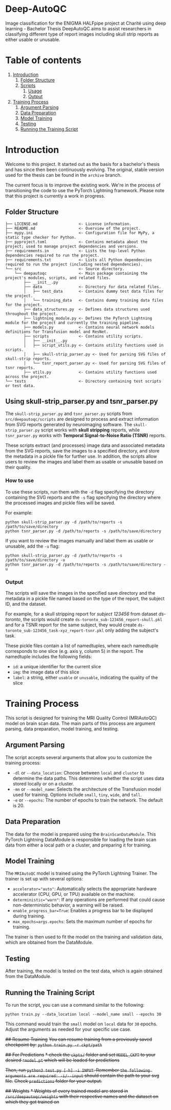 # Deep-AutoQC
Image classification for the ENIGMA HALFpipe project at Charité  using deep learning - Bachelor Thesis
DeepAutoQC aims to assist researchers in classifying different type of report images including skull strip reports as either usable or unusable.

# Table of contents
1. [Introduction](#introduction)
    1. [Folder Structure](#folder-structure)
    2. [Scripts](#scripts)
        1. [Usage](#using-scripts)
        2. [Output](#output)
3. [Training Process](#training-process)
    1. [Argument Parsing](#argparse)
    2. [Data Preparation](#data-prep)
    3. [Model Training](#model-training)
    4. [Testing](#testing)
    5. [Running the Training Script](#running-the-training-script)


# Introduction <a name="introduction"></a>

Welcome to this project. It started out as the basis for a bachelor's thesis and has since then been continuously evolving. The original, stable version used for the thesis can be found in the `archive` branch.

The current focus is to improve the existing work. We're in the process of transitioning the code to use the PyTorch Lightning framework. Please note that this project is currently a work in progress.

## Folder Structure <a name="folder_structure"></a>
````
├── LICENSE.md                  <- License information.
├── README.md                   <- Overview of the project.
├── mypy.ini                    <- Configuration file for MyPy, a static type checker for Python.
├── pyproject.toml              <- Contains metadata about the project; used to manage project dependencies and versions.
├── requirements.in             <- Lists the top-level Python dependencies required to run the project.
├── requirements.txt            <- Lists all Python dependencies required to run the project (including nested dependencies).
└── src                         <- Source directory.
    └── deepautoqc              <- Main package containing the project's modules, scripts, and related files.
        ├── __init__.py
        ├── data                <- Directory for data related files.
        │   ├── test_data       <- Contains dummy test data files for the project.
        │   └── training_data   <- Contains dummy training data files for the project.
        ├── data_structures.py  <- Defines data structures used throughout the project.
        ├── lightning_module.py <- Defines the PyTorch Lightning module for the project and currently the training pipeline.
        ├── models.py           <- Contains neural network models definitions for Transfusion model and ResNet.
        ├── scripts             <- Contains utility scripts.
        │   ├── __init__.py
        │   ├── script_utils.py <- Contains utility functions used in scripts.
        │   ├── skull-strip_parser.py <- Used for parsing SVG files of skull-strip reports.
        │   └── tsnr_report_parser.py <- Used for parsing SVG files of tsnr reports.
        ├── utils.py            <- Contains utility functions used across the project.
└── tests                       <- Directory containing test scripts or test data.

````

## Using skull-strip_parser.py and tsnr_parser.py <a name="scripts"></a>

The `skull-strip_parser.py` and `tsnr_parser.py` scripts from `src/deepautoqc/scripts` are designed to process and extract information from SVG reports generated by neuroimaging software. The `skull-strip_parser.py` script works with **skull stripping** reports, while `tsnr_parser.py` works with **Temporal Signal-to-Noise Ratio (TSNR)** reports.

These scripts extract (and processes) image data and associated metadata from the SVG reports, save the images to a specified directory, and store the metadata in a pickle file for further use. In addition, the scripts allow users to review the images and label them as usable or unusable based on their quality.

### How to use <a name="using_scripts"></a>

To use these scripts, run them with the `-d` flag specifying the directory containing the SVG reports and the `-s` flag specifying the directory where the processed images and pickle files will be saved.

For example:

```
python skull-strip_parser.py -d /path/to/reports -s /path/to/save/directory
python tsnr_parser.py -d /path/to/reports -s /path/to/save/directory
```

If you want to review the images manually and label them as usable or unusable, add the `-u` flag:

```
python skull-strip_parser.py -d /path/to/reports -s /path/to/save/directory -u
python tsnr_parser.py -d /path/to/reports -s /path/to/save/directory -u
```

### Output <a name="output"></a>

The scripts will save the images in the specified save directory and the metadata in a pickle file named based on the type of the report, the subject ID, and the dataset.

For example, for a skull stripping report for *subject 123456* from dataset *ds-toronto*, the scripts would create `ds-toronto_sub-123456_report-skull.pkl` and for a TSNR report for the same subject, they would create `ds-toronto_sub-123456_task-xyz_report-tsnr.pkl` only adding the subject's task.

These pickle files contain a list of namedtuples, where each namedtuple corresponds to one slice (e.g. axis y, column 5) in the report. The namedtuple includes the following fields:

- `id`: a unique identifier for the current slice
- `img`: the image data of this slice
- `label`: a string, either `usable` or `unusable`, indicating the quality of the slice

# Training Process <a name="training_process"></a>

This script is designed for training the MRI Quality Control (MRIAutoQC) model on brain scan data. The main parts of this process are argument parsing, data preparation, model training, and testing.

## Argument Parsing <a name="argparse"></a>

The script accepts several arguments that allow you to customize the training process:

- `-dl` or `--data_location`: Choose between `local` and `cluster` to determine the data paths. This determines whether the script uses data stored locally or on a cluster.
- `-mn` or `--model_name`: Selects the architecture of the Transfusion model used for training. Options include `small`, `tiny`, `wide`, and `tall`.
- `-e` or `--epochs`: The number of epochs to train the network. The default is 20.

## Data Preparation <a name="data_prep"></a>

The data for the model is prepared using the `BrainScanDataModule`. This PyTorch Lightning DataModule is responsible for loading the brain scan data from either a local path or a cluster, and preparing it for training.

## Model Training <a name="model_training"></a>

The `MRIAutoQC` model is trained using the PyTorch Lightning Trainer. The trainer is set up with several options:

- `accelerator="auto"`: Automatically selects the appropriate hardware accelerator (CPU, GPU, or TPU) available on the machine.
- `deterministic="warn"`: If any operations are performed that could cause non-deterministic behavior, a warning will be raised.
- `enable_progress_bar=True`: Enables a progress bar to be displayed during training.
- `max_epochs=args.epochs`: Sets the maximum number of epochs for training.

The trainer is then used to fit the model on the training and validation data, which are obtained from the DataModule.

## Testing <a name="testing"></a>

After training, the model is tested on the test data, which is again obtained from the DataModule.

## Running the Training Script <a name="run_train_script"></a>

To run the script, you can use a command similar to the following:

```
python train.py --data_location local --model_name small --epochs 30
```

This command would train the `small` model on `local` data for `30` epochs. Adjust the arguments as needed for your specific use case.

~~## Resume Training~~
~~You can resume training from a previously saved checkpoint by:~~
~~`python train.py -r ckpt/path`~~

~~## For Predictions~~
~~* check the `ckpts/` folder and set `MODEL_CKPT` to your desired `*model.pt` which will be loaded for predictions~~

~~Then, run `python3 test.py [-h] -i INPUT`. Remember `the following arguments are required: -i/--input` should contain the path to your svg file.~~
~~Check `predictions` folder for your output.~~

~~## Weights~~
~~* Weights of every trained model are stored in `/src/deepautoqc/weights` with their respective names and the dataset on which they got trained on~~
